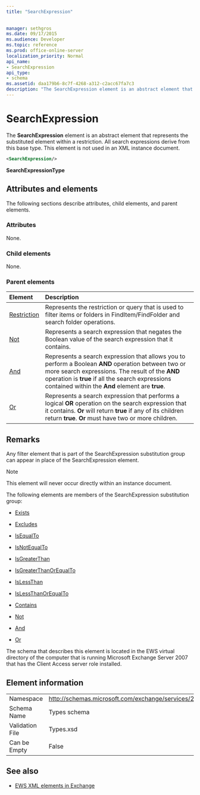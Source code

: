 ```yaml
---
title: "SearchExpression"
 
 
manager: sethgros
ms.date: 09/17/2015
ms.audience: Developer
ms.topic: reference
ms.prod: office-online-server
localization_priority: Normal
api_name:
- SearchExpression
api_type:
- schema
ms.assetid: daa179b6-8c7f-4268-a312-c2acc67fa7c3
description: "The SearchExpression element is an abstract element that represents the substituted element within a restriction. All search expressions derive from this base type. This element is not used in an XML instance document."
---
```


# SearchExpression

The **SearchExpression** element is an abstract element that represents the substituted element within a restriction. All search expressions derive from this base type. This element is not used in an XML instance document. 
  
```xml
<SearchExpression/>
```

 **SearchExpressionType**
## Attributes and elements

The following sections describe attributes, child elements, and parent elements.
  
### Attributes

None.
  
### Child elements

None.
  
### Parent elements

|**Element**|**Description**|
|:-----|:-----|
|[Restriction](restriction.md) <br/> |Represents the restriction or query that is used to filter items or folders in FindItem/FindFolder and search folder operations.  <br/> |
|[Not](not.md) <br/> |Represents a search expression that negates the Boolean value of the search expression that it contains.  <br/> |
|[And](and.md) <br/> |Represents a search expression that allows you to perform a Boolean **AND** operation between two or more search expressions. The result of the **AND** operation is **true** if all the search expressions contained within the **And** element are **true**.  <br/> |
|[Or](or.md) <br/> |Represents a search expression that performs a logical **OR** operation on the search expression that it contains. **Or** will return **true** if any of its children return **true**. **Or** must have two or more children.  <br/> |
   
## Remarks

Any filter element that is part of the SearchExpression substitution group can appear in place of the SearchExpression element.
  
> [!NOTE]
> This element will never occur directly within an instance document. 
  
The following elements are members of the SearchExpression substitution group:
  
- [Exists](exists.md)
    
- [Excludes](excludes.md)
    
- [IsEqualTo](isequalto.md)
    
- [IsNotEqualTo](isnotequalto.md)
    
- [IsGreaterThan](isgreaterthan.md)
    
- [IsGreaterThanOrEqualTo](isgreaterthanorequalto.md)
    
- [IsLessThan](islessthan.md)
    
- [IsLessThanOrEqualTo](islessthanorequalto.md)
    
- [Contains](contains.md)
    
- [Not](not.md)
    
- [And](and.md)
    
- [Or](or.md)
    
The schema that describes this element is located in the EWS virtual directory of the computer that is running Microsoft Exchange Server 2007 that has the Client Access server role installed.
  
## Element information

|||
|:-----|:-----|
|Namespace  <br/> |http://schemas.microsoft.com/exchange/services/2006/types  <br/> |
|Schema Name  <br/> |Types schema  <br/> |
|Validation File  <br/> |Types.xsd  <br/> |
|Can be Empty  <br/> |False  <br/> |
   
## See also



- [EWS XML elements in Exchange](ews-xml-elements-in-exchange.md)


